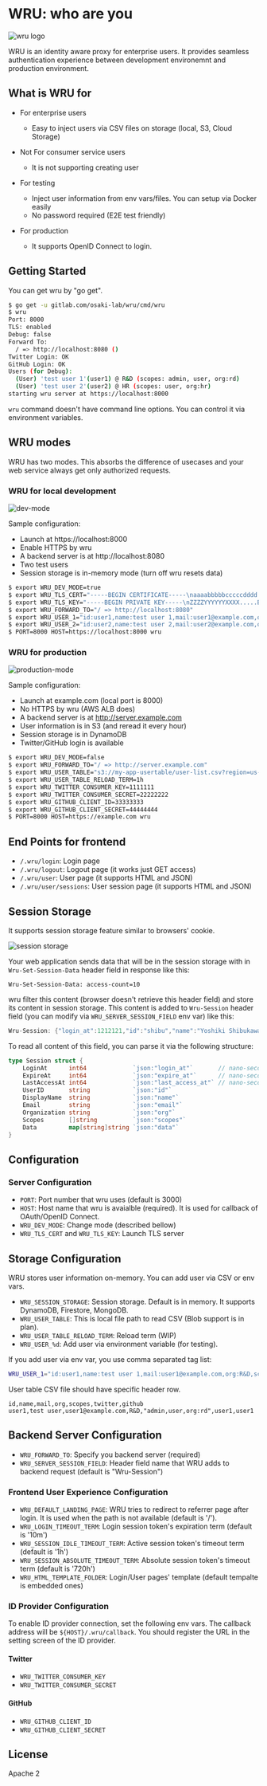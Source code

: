 # WRU: who are you

![wru logo](doc/logo-small.png)

WRU is an identity aware proxy for enterprise users.
It provides seamless authentication experience between development environemnt and production environment.

## What is WRU for

* For enterprise users
    * Easy to inject users via CSV files on storage (local, S3, Cloud Storage)

* Not For consumer service users
    * It is not supporting creating user

* For testing
    * Inject user information from env vars/files. You can setup via Docker easily
    * No password required (E2E test friendly)

* For production
    * It supports OpenID Connect to login.

## Getting Started

You can get wru by "go get".

```bash
$ go get -u gitlab.com/osaki-lab/wru/cmd/wru
$ wru
Port: 8000
TLS: enabled
Debug: false
Forward To:
  / => http://localhost:8080 ()
Twitter Login: OK
GitHub Login: OK
Users (for Debug):
  (User) 'test user 1'(user1) @ R&D (scopes: admin, user, org:rd)
  (User) 'test user 2'(user2) @ HR (scopes: user, org:hr)
starting wru server at https://localhost:8000  
```

`wru` command doesn't have command line options. You can control it via environment variables.

## WRU modes

WRU has two modes. This absorbs the difference of usecases and
your web service always get only authorized requests.

### WRU for local development

![dev-mode](doc/dialogs-dev-mode.png)

Sample configuration:

* Launch at https://localhost:8000
* Enable HTTPS by wru
* A backend server is at http://localhost:8080
* Two test users
* Session storage is in-memory mode (turn off wru resets data)

```bash
$ export WRU_DEV_MODE=true
$ export WRU_TLS_CERT="-----BEGIN CERTIFICATE-----\naaaabbbbbcccccdddd....zzzz\n-----END CERTIFICATE-----"
$ export WRU_TLS_KEY="-----BEGIN PRIVATE KEY-----\nZZZZYYYYYYXXXX.....BBBBAAAA\n-----END PRIVATE KEY-----"
$ export WRU_FORWARD_TO="/ => http://localhost:8080"
$ export WRU_USER_1="id:user1,name:test user 1,mail:user1@example.com,org:R&D,scope:admin,scope:user,scope:org:rd,twitter:user1,github:user1"
$ export WRU_USER_2="id:user2,name:test user 2,mail:user2@example.com,org:HR,scope:user,scope:org:hr,twitter:user2,github:user2"
$ PORT=8000 HOST=https://localhost:8000 wru
```

### WRU for production

![production-mode](doc/dialogs-production-mode.png)

Sample configuration:

* Launch at example.com (local port is 8000)
* No HTTPS by wru (AWS ALB does)
* A backend server is at http://server.example.com
* User information is in S3 (and reread it every hour)
* Session storage is in DynamoDB
* Twitter/GitHub login is available

```bash
$ export WRU_DEV_MODE=false
$ export WRU_FORWARD_TO="/ => http://server.example.com"
$ export WRU_USER_TABLE="s3://my-app-usertable/user-list.csv?region=us-west-1"
$ export WRU_USER_TABLE_RELOAD_TERM=1h
$ export WRU_TWITTER_CONSUMER_KEY=1111111
$ export WRU_TWITTER_CONSUMER_SECRET=22222222
$ export WRU_GITHUB_CLIENT_ID=33333333
$ export WRU_GITHUB_CLIENT_SECRET=44444444
$ PORT=8000 HOST=https://example.com wru
```

## End Points for frontend

* `/.wru/login`: Login page
* `/.wru/logout`: Logout page (it works just GET access)
* `/.wru/user`: User page (it supports HTML and JSON)
* `/.wru/user/sessions`: User session page (it supports HTML and JSON)

## Session Storage

It supports session storage feature similar to browsers' cookie.

![session storage](doc/dialogs-session-storage.png)

Your web application sends data that will be in the session storage with in `Wru-Set-Session-Data` header field in response like this:

```http
Wru-Set-Session-Data: access-count=10
```

wru filter this content (browser doesn't retrieve this header field) and store its content in session storage.
This content is added to `Wru-Session` header field (you can modify via `WRU_SERVER_SESSION_FIELD` env var) like this:

```go
Wru-Session: {"login_at":1212121,"id":"shibu","name":"Yoshiki Shibukawa","scopes":["user","admin"],data:{"access-count":"10"}}
```

To read all content of this field, you can parse it via the following structure:

```go
type Session struct {
	LoginAt      int64             `json:"login_at"`       // nano-seconds
	ExpireAt     int64             `json:"expire_at"`      // nano-seconds
	LastAccessAt int64             `json:"last_access_at"` // nano-seconds
	UserID       string            `json:"id"`
	DisplayName  string            `json:"name"`
	Email        string            `json:"email"`
	Organization string            `json:"org"`
	Scopes       []string          `json:"scopes"`
	Data         map[string]string `json:"data"`
}
```

## Configuration

### Server Configuration

* `PORT`: Port number that wru uses (default is 3000)
* `HOST`: Host name that wru is avaialble (required). It is used for callback of OAuth/OpenID Connect.
* `WRU_DEV_MODE`: Change mode (described bellow)
* `WRU_TLS_CERT` and `WRU_TLS_KEY`: Launch TLS server

## Storage Configuration

WRU stores user information on-memory. You can add user via CSV or env vars.

* `WRU_SESSION_STORAGE`: Session storage. Default is in memory. It supports DynamoDB, Firestore, MongoDB.
* `WRU_USER_TABLE`: This is local file path to read CSV (Blob support is in plan).
* `WRU_USER_TABLE_RELOAD_TERM`: Reload term (WIP)
* `WRU_USER_%d`: Add user via environment variable (for testing).

If you add user via env var, you use comma separated tag list:

```bash
WRU_USER_1="id:user1,name:test user 1,mail:user1@example.com,org:R&D,scope:admin,scope:user,scope:org:rd,twitter:user1"
```

User table CSV file should have specific header row.

```csv
id,name,mail,org,scopes,twitter,github
user1,test user,user1@example.com,R&D,"admin,user,org:rd",user1,user1
```

## Backend Server Configuration

* `WRU_FORWARD_TO`: Specify you backend server (required)
* `WRU_SERVER_SESSION_FIELD`: Header field name that WRU adds to backend request (default is "Wru-Session")

### Frontend User Experience Configuration

* `WRU_DEFAULT_LANDING_PAGE`: WRU tries to redirect to referrer page after login. It is used when the path is not available (default is '/').
* `WRU_LOGIN_TIMEOUT_TERM`: Login session token's expiration term (default is '10m')
* `WRU_SESSION_IDLE_TIMEOUT_TERM`: Active session token's timeout term (default is '1h')
* `WRU_SESSION_ABSOLUTE_TIMEOUT_TERM`: Absolute session token's timeout term (default is '720h')
* `WRU_HTML_TEMPLATE_FOLDER`: Login/User pages' template (default tempalte is embedded ones)

### ID Provider Configuration

To enable ID provider connection, set the following env vars.
The callback address will be ``${HOST}/.wru/callback``. You should register the URL in the setting screen of the ID provider.

#### Twitter

* `WRU_TWITTER_CONSUMER_KEY`
* `WRU_TWITTER_CONSUMER_SECRET`

#### GitHub

* `WRU_GITHUB_CLIENT_ID`
* `WRU_GITHUB_CLIENT_SECRET`

## License

Apache 2